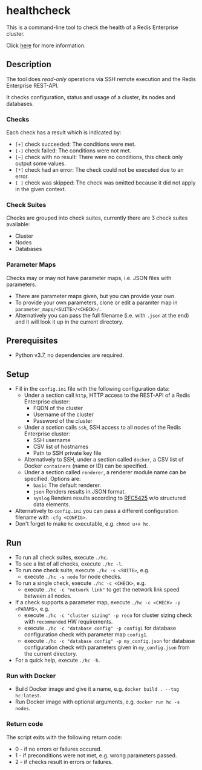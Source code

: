 # healthcheck
This is a command-line tool to check the health of a Redis Enterprise cluster.

Click [here](https://docs.google.com/document/d/1C-vlVB8Xcq8GC_cVQNr_K0RGMAVj8cXWg-KOXOj06i4) for more information.

## Description
The tool does *read-only* operations via SSH remote execution and the Redis Enterprise REST-API.

It checks configuration, status and usage of a cluster, its nodes and databases.

### Checks
Each check has a result which is indicated by:
- `[+]` check succeeded: The conditions were met.
- `[-]` check failed: The conditions were not met.
- `[~]` check with no result: There were no conditions, this check only output some values.
- `[*]` check had an error: The check could not be executed due to an error.
- `[ ]` check was skipped: The check was omitted because it did not apply in the given context.

### Check Suites
Checks are grouped into check suites, currently there are 3 check suites available:
- Cluster
- Nodes
- Databases
  
### Parameter Maps
Checks may or may not have parameter maps, i.e. JSON files with parameters.
- There are parameter maps given, but you can provide your own.
- To provide your own parameters, clone or edit a paramter map in `parameter_maps/<SUITE>/<CHECK>/`.
- Alternatively you can pass the full filename (i.e. with `.json` at the end) and it will look it up in the current directory.

## Prerequisites
- Python v3.7, no dependencies are required.

## Setup
- Fill in the `config.ini` file with the following configuration data:
  - Under a section call `http`, HTTP access to the REST-API of a Redis Enterprise cluster:
    - FQDN of the cluster
    - Username of the cluster
    - Password of the cluster
  - Under a scetion calls `ssh`, SSH access to all nodes of the Redis Enterprise cluster:
    - SSH username
    - CSV list of hostnames
    - Path to SSH private key file
  - Alternatively to SSH, under a section called `docker`, a CSV list of Docker `containers` (name or ID) can be specified.
  - Under a section called `renderer`, a renderer module name can be specified. Options are: 
    - `basic` The default renderer.
    - `json` Renders results in JSON format.
    - `syslog` Renders results according to [RFC5425](https://tools.ietf.org/html/rfc5424) w/o structured data elements.
- Alternatively to `config.ini` you can pass a different configuration filename with `-cfg <CONFIG>`.
- Don't forget to make `hc` executable, e.g. `chmod u+x hc`.

## Run
- To run all check suites, execute `./hc`.
- To see a list of all checks, execute `./hc -l`.
- To run one check suite, execute `./hc -s <SUITE>`, e.g.
  - execute `./hc -s node` for node checks.
- To run a single check, execute `./hc -c <CHECK>`, e.g.
  - execute `./hc -c "network link"` to get the network link speed between all nodes.
- If a check supports a parameter map, execute `./hc -c <CHECK> -p <PARAMS>`, e.g.
  - execute `./hc -c "cluster sizing" -p reco` for cluster sizing check with `recommended` HW requirements.
  - execute `./hc -c "database config" -p config1` for database configuration check with parameter map `config1`.
  - execute `./hc -c "database config" -p my_config.json` for database configuration check with parameters given in `my_config.json` from the current directory.
- For a quick help, execute `./hc -h`.

### Run with Docker
- Build Docker image and give it a name, e.g. `docker build . --tag hc:latest`.
- Run Docker image with optional arguments, e.g. `docker run hc -s nodes`.

### Return code
The script exits with the following return code:
- 0 - if no errors or failures occured.
- 1 - if preconditions were not met, e.g. wrong parameters passed.
- 2 - if checks result in errors or failures.
